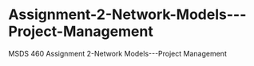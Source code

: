 # Assignment-2-Network-Models---Project-Management
MSDS 460 Assignment 2-Network Models---Project Management
